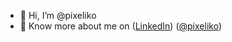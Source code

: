 - 👋 Hi, I’m @pixeliko
- 👀 Know more about me on ([LinkedIn](https://www.linkedin.com/in/albertoperezbermejo)) ([@pixeliko](https://twitter.com/pixeliko))

<!---
pixeliko/pixeliko is a ✨ special ✨ repository because its `README.md` (this file) appears on your GitHub profile.
You can click the Preview link to take a look at your changes.
--->
